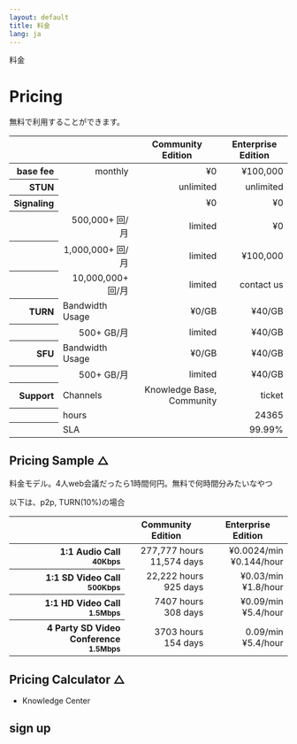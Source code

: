 ```yaml
---
layout: default
title: 料金
lang: ja
---
```


料金

# Pricing

無料で利用することができます。


<table class="table table-sm">
<thead>
    <tr>
        <th></th>
        <th></th>
        <th>Community Edition</th>
        <th>Enterprise Edition</th>
    </tr>
</thead>
<tbody align="right">
    <tr class="table-info">
        <th scope="row">base fee</th>
        <td>monthly</td>
        <td>¥0</td>
        <td>¥100,000</td>
    </tr>
    <tr class="table-info">
        <th scope="row">STUN</th>
        <td></td>
        <td>unlimited</td>
        <td>unlimited</td>
    </tr>
    <tr class="table-info">
        <th scope="row">Signaling</th>
        <td></td>
        <td>¥0</td>
        <td>¥0</td>
    </tr>
    <tr>
        <th scope="row"></th>
        <td>500,000+ 回/月</td>
        <td>limited</td>
        <td>¥0</td>
    </tr>
    <tr>
        <th scope="row"></th>
        <td>1,000,000+ 回/月</td>
        <td>limited</td>
        <td>¥100,000</td>
    </tr>
    <tr>
        <th scope="row"></th>
        <td>10,000,000+ 回/月</td>
        <td>limited</td>
        <td>contact us</td>
    </tr>
    <tr class="table-info">
        <th scope="row">TURN</th>
        <td align="left">Bandwidth Usage</td>
        <td>¥0/GB</td>
        <td>¥40/GB</td>
    </tr>
    <tr>
        <th scope="row"></th>
        <td>500+ GB/月</td>
        <td>limited</td>
        <td>¥40/GB</td>
    </tr>
    <tr class="table-info">
        <th scope="row">SFU</th>
        <td align="left">Bandwidth Usage</td>
        <td>¥0/GB</td>
        <td>¥40/GB</td>
    </tr>
    <tr>
        <th scope="row"></th>
        <td>500+ GB/月</td>
        <td>limited</td>
        <td>¥40/GB</td>
    </tr>
    <tr class="table-info">
        <th scope="row">Support</th>
        <td align="left">Channels</td>
        <td>Knowledge Base, Community</td>
        <td>ticket</td>
    </tr>
    <tr>
        <th scope="row"></th>
        <td align="left">hours</td>
        <td></td>
        <td>24365</td>
    </tr>
    <tr>
        <th scope="row"></th>
        <td align="left">SLA</td>
        <td></td>
        <td>99.99%</td>
    </tr>
</tbody>
</table>



## Pricing Sample △

料金モデル。4人web会議だったら1時間何円。無料で何時間分みたいなやつ

以下は、p2p, TURN(10%)の場合

<table class="table table-sm">
<thead>
    <tr>
        <th></th>
        <th>Community Edition</th>
        <th>Enterprise Edition</th>
    </tr>
</thead>
<tbody align="right">
    <tr>
        <th scope="row">1:1 Audio Call<br><small>40Kbps</small></th>
        <td>277,777 hours<br>11,574 days</td>
        <td>¥0.0024/min<br>¥0.144/hour</td>
    </tr>
    <tr>
        <th scope="row">1:1 SD Video Call<br><small>500Kbps</small></th>
        <td>22,222 hours<br>925 days</td>
        <td>¥0.03/min<br>¥1.8/hour</td>
    </tr>
    <tr>
        <th scope="row">1:1 HD Video Call<br><small>1.5Mbps</small></th>
        <td>7407 hours<br>308 days</td>
        <td>¥0.09/min<br>¥5.4/hour</td>
    </tr>
    <tr>
        <th scope="row">4 Party SD Video Conference<br><small>1.5Mbps</small></th>
        <td>3703 hours<br>154 days</td>
        <td>0.09/min<br>¥5.4/hour</td>
    </tr>
</tbody>
</table>

## Pricing Calculator △
- Knowledge Center

## sign up


